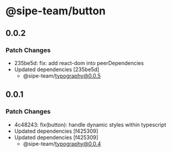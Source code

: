 # @sipe-team/button

## 0.0.2

### Patch Changes

- 235be5d: fix: add react-dom into peerDependencies
- Updated dependencies [235be5d]
  - @sipe-team/typography@0.0.5

## 0.0.1

### Patch Changes

- 4c48243: fix(button): handle dynamic styles within typescript
- Updated dependencies [f425309]
- Updated dependencies [f425309]
  - @sipe-team/typography@0.0.4

